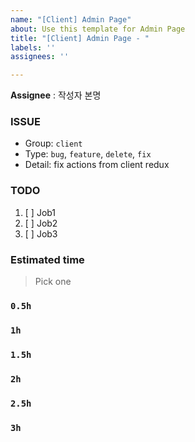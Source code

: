 ```yaml
---
name: "[Client] Admin Page"
about: Use this template for Admin Page
title: "[Client] Admin Page - "
labels: ''
assignees: ''

---
```


**Assignee** : 작성자 본명

 ### ISSUE
 * Group:  `client`
 * Type: `bug`, `feature`, `delete`, `fix`
 * Detail: fix actions from client redux

 ### TODO
 1. [ ]  Job1
 2. [ ]  Job2
 3. [ ]  Job3
 
 ### Estimated time
 > Pick one
 
 ### `0.5h`
 ### `1h`
 ### `1.5h`
 ### `2h`
 ### `2.5h`
 ### `3h`
